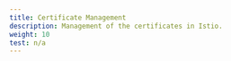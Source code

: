 ```yaml
---
title: Certificate Management
description: Management of the certificates in Istio.
weight: 10
test: n/a
---
```

